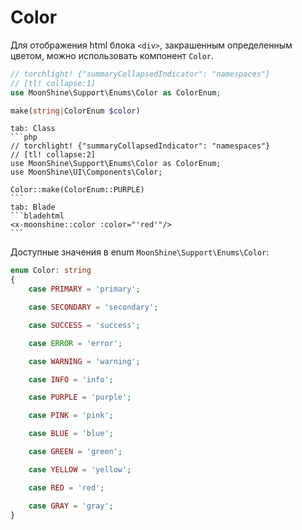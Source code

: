 # Color

Для отображения html блока `<div>`, закрашенным определенным цветом, можно использовать компонент `Color`.

```php
// torchlight! {"summaryCollapsedIndicator": "namespaces"}
// [tl! collapse:1]
use MoonShine\Support\Enums\Color as ColorEnum;

make(string|ColorEnum $color)
```

~~~tabs
tab: Class
```php
// torchlight! {"summaryCollapsedIndicator": "namespaces"}
// [tl! collapse:2]
use MoonShine\Support\Enums\Color as ColorEnum;
use MoonShine\UI\Components\Color;

Color::make(ColorEnum::PURPLE)
```
tab: Blade
```bladehtml
<x-moonshine::color :color="'red'"/>
```
~~~

Доступные значения в enum `MoonShine\Support\Enums\Color`:

```php
enum Color: string
{
    case PRIMARY = 'primary';

    case SECONDARY = 'secondary';

    case SUCCESS = 'success';

    case ERROR = 'error';

    case WARNING = 'warning';

    case INFO = 'info';

    case PURPLE = 'purple';

    case PINK = 'pink';

    case BLUE = 'blue';

    case GREEN = 'green';

    case YELLOW = 'yellow';

    case RED = 'red';

    case GRAY = 'gray';
}
```
